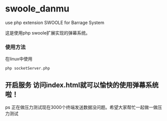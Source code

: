 # swoole_danmu
use php extension SWOOLE  for Barrage System

这是使用php swoole扩展实现的弹幕系统。 

### 使用方法
在linux中使用
```
php socketServer.php
```
开启服务
访问index.html就可以愉快的使用弹幕系统啦！
---
ps 正在做压力测试现在3000个终端发送数据没问题。希望大家帮忙一起做一做压力测试
